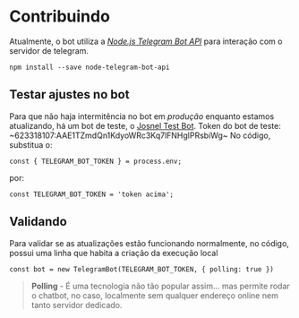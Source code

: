 # Contribuindo

Atualmente, o bot utiliza a [_Node.js Telegram Bot API_](https://github.com/yagop/node-telegram-bot-api) para interação com o servidor de telegram.

``
npm install --save node-telegram-bot-api
``

## Testar ajustes no bot

Para que não haja intermitência no bot em _produção_ enquanto estamos atualizando, há um bot de teste, o [Josnel Test Bot](t.me/JosnelTestBot).
Token do bot de teste: ~623318107:AAE1TZmdQn1KdyoWRc3Kq7lFNHglPRsbiWg~
No código, substitua o:

``
const { TELEGRAM_BOT_TOKEN } = process.env;
``

por:

``
const TELEGRAM_BOT_TOKEN = 'token acima';
``

## Validando

Para validar se as atualizações estão funcionando normalmente, no código, possui uma linha que habita a criação da execução local

``
const bot = new TelegramBot(TELEGRAM_BOT_TOKEN, { polling: true })
``

>**Polling** - É uma tecnologia não tão popular assim... mas permite rodar o chatbot, no caso, localmente sem qualquer endereço online nem tanto servidor dedicado.
